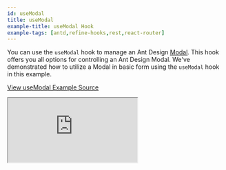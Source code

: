 ```yaml
---
id: useModal
title: useModal
example-title: useModal Hook
example-tags: [antd,refine-hooks,rest,react-router]
---
```


You can use the `useModal` hook to manage an Ant Design [Modal](https://ant.design/components/modal/). This hook offers you all options for controlling an Ant Design Modal. We've demonstrated how to utilize a Modal in basic form using the `useModal` hook in this example.

[View useModal Example Source](https://github.com/pankod/refine/tree/master/examples/ui/useModal)

<iframe loading="lazy" src="https://stackblitz.com//github/pankod/refine/tree/master/examples/ui/useModal?embed=1&view=preview&theme=dark&preset=node"
    style={{width: "100%", height:"80vh", border: "0px", borderRadius: "8px", overflow:"hidden"}}
    title="refine-use-modal-example"
></iframe>

